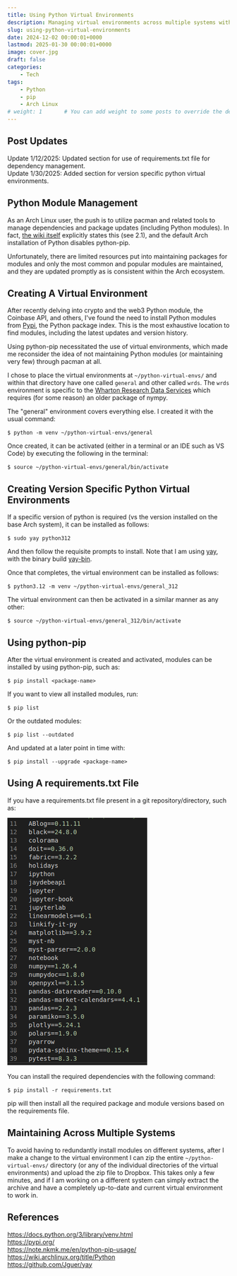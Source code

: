 ```yaml
---
title: Using Python Virtual Environments
description: Managing virtual environments across multiple systems within Arch Linux.
slug: using-python-virtual-environments
date: 2024-12-02 00:00:01+0000
lastmod: 2025-01-30 00:00:01+0000
image: cover.jpg
draft: false
categories:
    - Tech
tags:
    - Python
    - pip
    - Arch Linux
# weight: 1       # You can add weight to some posts to override the default sorting (date descending)
---
```


## Post Updates

Update 1/12/2025: Updated section for use of requirements.txt file for dependency management.</br>
Update 1/30/2025: Added section for version specific python virtual environments.

## Python Module Management

As an Arch Linux user, the push is to utilize pacman and related tools to manage dependencies and package updates (including Python modules). In fact, [the wiki itself](https://wiki.archlinux.org/title/Python) explicitly states this (see 2.1), and the default Arch installation of Python disables python-pip.

Unfortunately, there are limited resources put into maintaining packages for modules and only the most common and popular modules are maintained, and they are updated promptly as is consistent within the Arch ecosystem.

## Creating A Virtual Environment

After recently delving into crypto and the web3 Python module, the Coinbase API, and others, I've found the need to install Python modules from [Pypi](https://pypi.org/), the Python package index. This is the most exhaustive location to find modules, including the latest updates and version history.

Using python-pip necessitated the use of virtual environments, which made me reconsider the idea of not maintaining Python modules (or maintaining very few) through pacman at all.

I chose to place the virtual environments at `~/python-virtual-envs/` and within that directory have one called `general` and other called `wrds`. The `wrds` environment is specific to the [Wharton Research Data Services](https://wrds-www.wharton.upenn.edu/) which requires (for some reason) an older package of nympy.

The "general" environment covers everything else. I created it with the usual command:

    $ python -m venv ~/python-virtual-envs/general

Once created, it can be activated (either in a terminal or an IDE such as VS Code) by executing the following in the terminal:

    $ source ~/python-virtual-envs/general/bin/activate

## Creating Version Specific Python Virtual Environments

If a specific version of python is required (vs the version installed on the base Arch system), it can be installed as follows:

    $ sudo yay python312

And then follow the requisite prompts to install. Note that I am using [yay](https://github.com/Jguer/yay), with the binary build [yay-bin](https://aur.archlinux.org/yay-bin.git).

Once that completes, the virtual environment can be installed as follows:

    $ python3.12 -m venv ~/python-virtual-envs/general_312

The virtual environment can then be activated in a similar manner as any other:

    $ source ~/python-virtual-envs/general_312/bin/activate

## Using python-pip

After the virtual environment is created and activated, modules can be installed by using python-pip, such as:

    $ pip install <package-name>

If you want to view all installed modules, run:

    $ pip list

Or the outdated modules:

    $ pip list --outdated

And updated at a later point in time with:

    $ pip install --upgrade <package-name>

## Using A requirements.txt File

If you have a requirements.txt file present in a git repository/directory, such as:

![Requirements.txt Example](01_Requirements.txt_Example.png)

You can install the required dependencies with the following command:

    $ pip install -r requirements.txt

pip will then install all the required package and module versions based on the requirements file.

## Maintaining Across Multiple Systems

To avoid having to redundantly install modules on different systems, after I make a change to the virtual environment I can zip the entire `~/python-virtual-envs/` directory (or any of the individual directories of the virtual environments) and upload the zip file to Dropbox. This takes only a few minutes, and if I am working on a different system can simply extract the archive and have a completely up-to-date and current virtual environment to work in.

## References

https://docs.python.org/3/library/venv.html</br>
https://pypi.org/</br>
https://note.nkmk.me/en/python-pip-usage/</br>
https://wiki.archlinux.org/title/Python</br>
https://github.com/Jguer/yay